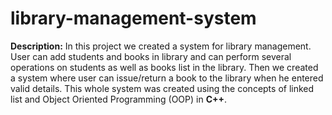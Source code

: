 # library-management-system

**Description:** In this project we created a system for library management. User can add students and books in library and can perform several operations on students as well as books list in the library. Then we created a system where user can issue/return a book to the library when he entered valid details. This whole system was created using the concepts of linked list and Object Oriented Programming (OOP) in **C++**.
